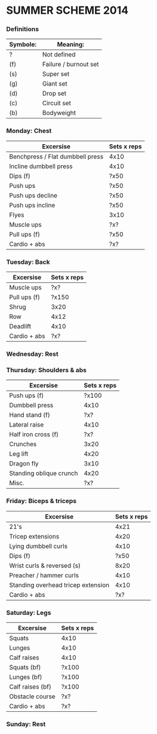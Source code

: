 # SUMMER SCHEME 2014

### Definitions
Symbole:  | Meaning:              
--------- | --------------------- 
?         | Not defined           
(f)       | Failure / burnout set 
(s)       | Super set             
(g)       | Giant set             
(d)       | Drop set              
(c)       | Circuit set           
(b)       | Bodyweight            

### Monday:     Chest
Excersise                         | Sets x reps 
--------------------------------- | -----------
Benchpress / Flat dumbbell press  | 4x10
Incline dumbbell press            | 4x10
Dips (f)                          | ?x50
Push ups                          | ?x50
Push ups decline                  | ?x50
Push ups incline                  | ?x50
Flyes                             | 3x10
Muscle ups                        | ?x?
Pull ups (f)                      | ?x50
Cardio + abs                      | ?x?

### Tuesday:    Back
Excersise                         | Sets x reps 
--------------------------------- | -----------
Muscle ups                        | ?x?
Pull ups (f)                      | ?x150
Shrug                             | 3x20
Row                               | 4x12
Deadlift                          | 4x10
Cardio + abs                      | ?x?

### Wednesday:  Rest

### Thursday:   Shoulders & abs
Excersise                         | Sets x reps 
--------------------------------- | -----------
Push ups (f)                      | ?x100
Dumbbell press                    | 4x10
Hand stand (f)                    | ?x?
Lateral raise                     | 4x10
Half iron cross (f)               | ?x?
Crunches                          | 3x20
Leg lift                          | 4x20
Dragon fly                        | 3x10
Standing oblique crunch           | 4x20
Misc.                             | ?x?

### Friday:     Biceps & triceps
Excersise                         | Sets x reps 
--------------------------------- | -----------
21's                              | 4x21
Tricep extensions                 | 4x20
Lying dumbbell curls              | 4x10
Dips (f)                          | ?x50
Wrist curls & reversed (s)        | 8x20
Preacher / hammer curls           | 4x10
Standing overhead tricep extension | 4x10
Cardio + abs                      | ?x?

### Saturday:   Legs
Excersise                         | Sets x reps 
--------------------------------- | -----------
Squats                            | 4x10          
Lunges                            | 4x10        
Calf raises                       | 4x10        
Squats (bf)                       | ?x100       
Lunges (bf)                       | ?x100       
Calf raises (bf)                  | ?x100       
Obstacle course                   | ?x?         
Cardio + abs                      | ?x?         

### Sunday:     Rest
